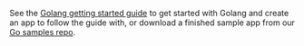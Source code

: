 See the [Golang getting started guide](https://golang.org/doc/install) to get started with Golang and create an app to follow the guide with, or download a finished sample app from our [Go samples repo](https://github.com/okta/samples-golang/tree/master/resource-server).
